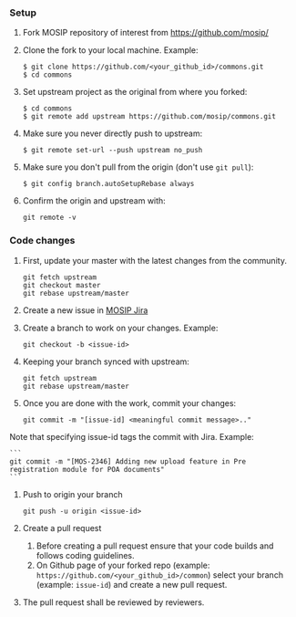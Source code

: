### Setup
1. Fork MOSIP repository of interest from 
    https://github.com/mosip/

1. Clone the fork to your local machine. Example: 
    ```
    $ git clone https://github.com/<your_github_id>/commons.git
    $ cd commons
    ```
1. Set upstream project as the original from where you forked: 
    ```
    $ cd commons
    $ git remote add upstream https://github.com/mosip/commons.git
    ```

1. Make sure you never directly push to upstream:
    ```
    $ git remote set-url --push upstream no_push
    ```
1. Make sure you don't pull from the origin (don't use `git pull`):
    ```
    $ git config branch.autoSetupRebase always
    ```
1. Confirm the origin and upstream with: 
    ```
    git remote -v
    ```

### Code changes

1. First, update your master with the latest changes from the community.
    ```
    git fetch upstream
    git checkout master
    git rebase upstream/master
    ```

1. Create a new issue in [MOSIP Jira](https://mosip.atlassian.net/)

1. Create a branch to work on your changes. Example: 
    ```
    git checkout -b <issue-id> 
    ```

1. Keeping your branch synced with upstream:
    ```
    git fetch upstream
    git rebase upstream/master
    ```

1. Once you are done with the work, commit your changes:
    ```
    git commit -m "[issue-id] <meaningful commit message>.." 
    ```
Note that specifying issue-id tags the commit with Jira. Example:

    ```
    git commit -m "[MOS-2346] Adding new upload feature in Pre registration module for POA documents"
    ```

1. Push to origin your branch
    ```
    git push -u origin <issue-id>
    ```

1. Create a pull request

    1.  Before creating a pull request ensure that your code builds and follows coding guidelines.
    1.  On Github page of your forked repo (example: `https://github.com/<your_github_id>/common`) select your branch (example: `issue-id`) and create a new pull request.
	
1. The pull request shall be reviewed by reviewers.
